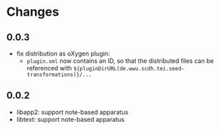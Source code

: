 # Changes

## 0.0.3

- fix distribution as oXygen plugin:
  - `plugin.xml` now contains an ID, so that the distributed files can
	be referenced with
	`${pluginDirURL(de.wwu.scdh.tei.seed-transformations)}/...`

## 0.0.2

- libapp2: support note-based apparatus
- libtext: support note-based apparatus
